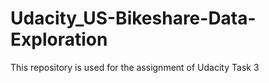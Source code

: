 # Udacity_US-Bikeshare-Data-Exploration
This repository is used for the assignment of Udacity Task 3
